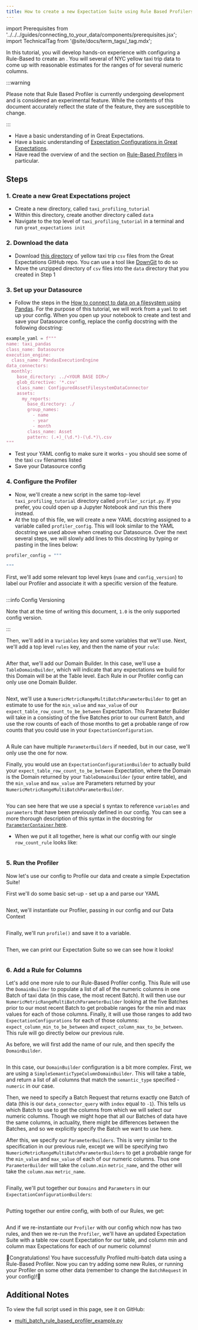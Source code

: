 ```yaml
---
title: How to create a new Expectation Suite using Rule Based Profilers
---
```

import Prerequisites from '../../../guides/connecting_to_your_data/components/prerequisites.jsx';
import TechnicalTag from '@site/docs/term_tags/_tag.mdx';

In this tutorial, you will develop hands-on experience with configuring a Rule-Based <TechnicalTag tag="profiler" text="Profiler" /> to create an <TechnicalTag tag="expectation_suite" text="Expectation Suite" />. You will <TechnicalTag tag="profiling" text="Profile" /> several <TechnicalTag tag="batch" text="Batches" /> of NYC yellow taxi trip data to come up with reasonable estimates for the ranges of <TechnicalTag tag="expectation" text="Expectations" /> for several numeric columns.

:::warning

Please note that Rule Based Profiler is currently undergoing development and is considered an experimental feature.
While the contents of this document accurately reflect the state of the feature, they are susceptible to change.

:::

<Prerequisites>

- Have a basic understanding of <TechnicalTag tag="metric" text="Metrics" /> in Great Expectations.
- Have a basic understanding of [Expectation Configurations in Great Expectations](https://docs.greatexpectations.io/docs/reference/expectations/expectations).
- Have read the overview of <TechnicalTag tag="profiler" text="Profilers" /> and the section on [Rule-Based Profilers](../../../terms/profiler.md#rule-based-profilers) in particular.

</Prerequisites>


## Steps

### 1. Create a new Great Expectations project

- Create a new directory, called `taxi_profiling_tutorial`
- Within this directory, create another directory called `data`
- Navigate to the top level of `taxi_profiling_tutorial` in a terminal and run `great_expectations init`

### 2. Download the data

- Download [this directory](https://github.com/great-expectations/great_expectations/tree/develop/tests/test_sets/taxi_yellow_tripdata_samples) of yellow taxi trip `csv` files from the Great Expectations GitHub repo. You can use a tool like [DownGit](https://downgit.github.io/) to do so
- Move the unzipped directory of `csv` files into the `data` directory that you created in Step 1

### 3. Set up your Datasource

- Follow the steps in the [How to connect to data on a filesystem using Pandas](../../../guides/connecting_to_your_data/filesystem/pandas.md). For the purpose of this tutorial, we will work from a `yaml` to set up your <TechnicalTag tag="datasource" text="Datasource" /> config. When you open up your notebook to create and test and save your Datasource config, replace the config docstring with the following docstring:

```python
example_yaml = f"""
name: taxi_pandas
class_name: Datasource
execution_engine:
  class_name: PandasExecutionEngine
data_connectors:
  monthly:
    base_directory: ../<YOUR BASE DIR>/
    glob_directive: '*.csv'
    class_name: ConfiguredAssetFilesystemDataConnector
    assets:
      my_reports:
        base_directory: ./
        group_names:
          - name
          - year
          - month
        class_name: Asset
        pattern: (.+)_(\d.*)-(\d.*)\.csv
"""
```

- Test your YAML config to make sure it works - you should see some of the taxi `csv` filenames listed
- Save your Datasource config

### 4. Configure the Profiler

- Now, we'll create a new script in the same top-level `taxi_profiling_tutorial` directory called `profiler_script.py`. If you prefer, you could open up a Jupyter Notebook and run this there instead.
- At the top of this file, we will create a new YAML docstring assigned to a variable called `profiler_config`. This will look similar to the YAML docstring we used above when creating our Datasource. Over the next several steps, we will slowly add lines to this docstring by typing or pasting in the lines below:

```python 
profiler_config = """

"""
```

First, we'll add some relevant top level keys (`name` and `config_version`) to label our Profiler and associate it with a specific version of the feature.

```yaml file=../../../../tests/integration/docusaurus/expectations/advanced/multi_batch_rule_based_profiler_example.py#L10-L12
```

:::info Config Versioning

Note that at the time of writing this document, `1.0` is the only supported config version.

:::

Then, we'll add in a `Variables` key and some variables that we'll use. Next, we'll add a top level `rules` key, and then the name of your `rule`:

```yaml file=../../../../tests/integration/docusaurus/expectations/advanced/multi_batch_rule_based_profiler_example.py#L13-L15
```

After that, we'll add our Domain Builder. In this case, we'll use a `TableDomainBuilder`, which will indicate that any expectations we build for this Domain will be at the Table level. Each Rule in our Profiler config can only use one Domain Builder.

```yaml file=../../../../tests/integration/docusaurus/expectations/advanced/multi_batch_rule_based_profiler_example.py#L19-L20
```

Next, we'll use a `NumericMetricRangeMultiBatchParameterBuilder` to get an estimate to use for the `min_value` and `max_value` of our `expect_table_row_count_to_be_between` Expectation. This Parameter Builder will take in a <TechnicalTag tag="batch_request" text="Batch Request" /> consisting of the five Batches prior to our current Batch, and use the row counts of each of those months to get a probable range of row counts that you could use in your `ExpectationConfiguration`.

```yaml file=../../../../tests/integration/docusaurus/expectations/advanced/multi_batch_rule_based_profiler_example.py#L21-L35
```

A Rule can have multiple `ParameterBuilders` if needed, but in our case, we'll only use the one for now.

Finally, you would use an `ExpectationConfigurationBuilder` to actually build your `expect_table_row_count_to_be_between` Expectation, where the Domain is the Domain returned by your `TableDomainBuilder` (your entire table), and the `min_value` and `max_value` are Parameters returned by your `NumericMetricRangeMultiBatchParameterBuilder`.

```yaml file=../../../../tests/integration/docusaurus/expectations/advanced/multi_batch_rule_based_profiler_example.py#L36-L44
```
You can see here that we use a special `$` syntax to reference `variables` and `parameters` that have been previously defined in our config. You can see a more thorough description of this syntax in the  docstring for [`ParameterContainer` here](https://github.com/great-expectations/great_expectations/blob/develop/great_expectations/rule_based_profiler/types/parameter_container.py).

- When we put it all together, here is what our config with our single `row_count_rule` looks like:

```yaml file=../../../../tests/integration/docusaurus/expectations/advanced/multi_batch_rule_based_profiler_example.py#L10-L80
```

### 5. Run the Profiler

Now let's use our config to Profile our data and create a simple Expectation Suite!

First we'll do some basic set-up - set up a <TechnicalTag tag="data_context" text="Data Context" /> and parse our YAML

```yaml file=../../../../tests/integration/docusaurus/expectations/advanced/multi_batch_rule_based_profiler_example.py#L102-L106
```

Next, we'll instantiate our Profiler, passing in our config and our Data Context

```yaml file=../../../../tests/integration/docusaurus/expectations/advanced/multi_batch_rule_based_profiler_example.py#L107-L114
```

Finally, we'll run `profile()` and save it to a variable. 

```yaml file=../../../../tests/integration/docusaurus/expectations/advanced/multi_batch_rule_based_profiler_example.py#L115
```

Then, we can print our Expectation Suite so we can see how it looks!

```yaml name="tests/integration/docusaurus/expectations/advanced/multi_batch_rule_based_profiler_example.py row_count_rule_suite"
```

### 6. Add a Rule for Columns

Let's add one more rule to our Rule-Based Profiler config. This Rule will use the `DomainBuilder` to populate a list of all of the numeric columns in one Batch of taxi data (in this case, the most recent Batch). It will then use our `NumericMetricRangeMultiBatchParameterBuilder` looking at the five Batches prior to our most recent Batch to get probable ranges for the min and max values for each of those columns. Finally, it will use those ranges to add two `ExpectationConfigurations` for each of those columns: `expect_column_min_to_be_between` and `expect_column_max_to_be_between`. This rule will go directly below our previous rule.

As before, we will first add the name of our rule, and then specify the `DomainBuilder`.

```yaml name="tests/integration/docusaurus/expectations/advanced/multi_batch_rule_based_profiler_example.py column_ranges_rule domain_builder"
```

In this case, our `DomainBuilder` configuration is a bit more complex. First, we are using a `SimpleSemanticTypeColumnDomainBuilder`. This will take a table, and return a list of all columns that match the `semantic_type` specified - `numeric` in our case.

Then, we need to specify a Batch Request that returns exactly one Batch of data (this is our `data_connector_query` with `index` equal to `-1`). This tells us which Batch to use to get the columns from which we will select our numeric columns. Though we might hope that all our Batches of data have the same columns, in actuality, there might be differences between the Batches, and so we explicitly specify the Batch we want to use here.

After this, we specify our `ParameterBuilders`. This is very similar to the specification in our previous rule, except we will be specifying two `NumericMetricRangeMultiBatchParameterBuilders` to get a probable range for the `min_value` and `max_value` of each of our numeric columns. Thus one `ParameterBuilder` will take the `column.min` `metric_name`, and the other will take the `column.max` `metric_name`.

```yaml name="tests/integration/docusaurus/expectations/advanced/multi_batch_rule_based_profiler_example.py column_ranges_rule parameter_builders"
```

Finally, we'll put together our `Domains` and `Parameters` in our `ExpectationConfigurationBuilders`:

```yaml name="tests/integration/docusaurus/expectations/advanced/multi_batch_rule_based_profiler_example.py column_ranges_rule expectation_configuration_builders"
```

Putting together our entire config, with both of our Rules, we get:

```yaml name="tests/integration/docusaurus/expectations/advanced/multi_batch_rule_based_profiler_example.py full profiler_config"
```

And if we re-instantiate our `Profiler` with our config which now has two rules, and then we re-run the `Profiler`, we'll have an updated Expectation Suite with a table row count Expectation for our table, and column min and column max Expectations for each of our numeric columns!

🚀Congratulations! You have successfully Profiled multi-batch data using a Rule-Based Profiler. Now you can try adding some new Rules, or running your Profiler on some other data (remember to change the `BatchRequest` in your config)!🚀

## Additional Notes

To view the full script used in this page, see it on GitHub:

- [multi_batch_rule_based_profiler_example.py](https://github.com/great-expectations/great_expectations/blob/develop/tests/integration/docusaurus/expectations/advanced/multi_batch_rule_based_profiler_example.py)
